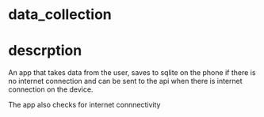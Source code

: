 # data_collection

# descrption
 An app that takes data from the user, saves to sqlite on the phone if there is no internet connection and can be sent to the api when there is internet connection on the device. 

 The app also checks for internet connnectivity
